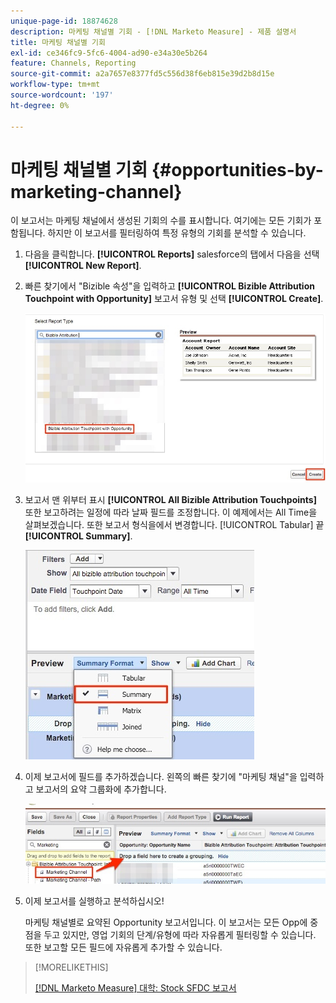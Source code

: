 ```yaml
---
unique-page-id: 18874628
description: 마케팅 채널별 기회 - [!DNL Marketo Measure] - 제품 설명서
title: 마케팅 채널별 기회
exl-id: ce346fc9-5fc6-4004-ad90-e34a30e5b264
feature: Channels, Reporting
source-git-commit: a2a7657e8377fd5c556d38f6eb815e39d2b8d15e
workflow-type: tm+mt
source-wordcount: '197'
ht-degree: 0%

---
```


# 마케팅 채널별 기회 {#opportunities-by-marketing-channel}

이 보고서는 마케팅 채널에서 생성된 기회의 수를 표시합니다. 여기에는 모든 기회가 포함됩니다. 하지만 이 보고서를 필터링하여 특정 유형의 기회를 분석할 수 있습니다.

1. 다음을 클릭합니다. **[!UICONTROL Reports]** salesforce의 탭에서 다음을 선택 **[!UICONTROL New Report]**.

1. 빠른 찾기에서 &quot;Bizible 속성&quot;을 입력하고 **[!UICONTROL Bizible Attribution Touchpoint with Opportunity]** 보고서 유형 및 선택 **[!UICONTROL Create]**.

   ![](assets/1-2.jpg)

1. 보고서 맨 위부터 표시 **[!UICONTROL All Bizible Attribution Touchpoints]** 또한 보고하려는 일정에 따라 날짜 필드를 조정합니다. 이 예제에서는 All Time을 살펴보겠습니다. 또한 보고서 형식을에서 변경합니다. [!UICONTROL Tabular] 끝 **[!UICONTROL Summary]**.

   ![](assets/2-2.jpg)

1. 이제 보고서에 필드를 추가하겠습니다. 왼쪽의 빠른 찾기에 &quot;마케팅 채널&quot;을 입력하고 보고서의 요약 그룹화에 추가합니다.

   ![](assets/3-2.jpg)

1. 이제 보고서를 실행하고 분석하십시오!

   마케팅 채널별로 요약된 Opportunity 보고서입니다. 이 보고서는 모든 Opp에 중점을 두고 있지만, 영업 기회의 단계/유형에 따라 자유롭게 필터링할 수 있습니다. 또한 보고할 모든 필드에 자유롭게 추가할 수 있습니다.

>[!MORELIKETHIS]
>
>[[!DNL Marketo Measure] 대학: Stock SFDC 보고서](https://universityonline.marketo.com/courses/bizible-fundamentals-bizible-102/#/page/5c5cb68dfb384d0c9fb96cc4)
